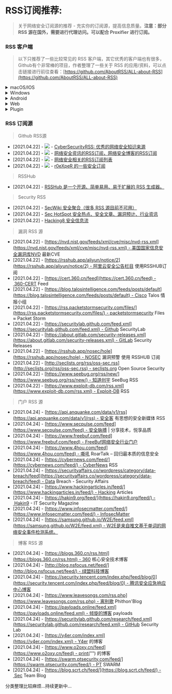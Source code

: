 # RSS订阅推荐:

> 关于网络安全订阅源的推荐 - 充实你的订阅源，提高信息质量。**注意：部分 RSS 源在国外，需要进行代理访问。可以配合 Proxifier 进行订阅。**

### RSS 客户端

> 以下只推荐了一些比较常见的 RSS 客户端，其它优秀的客户端也有很多，Github有个非常棒的项目，作者整理了一些关于 RSS 的应用/资料，可以点击链接进行前往查看：[https://github.com/AboutRSS/ALL-about-RSS](https://github.com/AboutRSS/ALL-about-RSS)

<details>
<summary>macOS/IOS</summary>
<ul>
<li class="blue"><a href="https://reederapp.com/" target="_blank">Reeder 5</a>&nbsp;-&nbsp;<img src="https://forum.ywhack.com/images/bountytips/5stars.gif"> - macOS上最优秀的 RSS 阅读器</li>
<li class="blue"><a href="https://netnewswire.com/" target="_blank">NetNewsWire</a>&nbsp;-&nbsp;<img src="https://forum.ywhack.com/images/bountytips/4stars.gif"> - 界面非常优雅的，支持 macOS 和 iOS 的 RSS 阅读器</li>
</ul>
</details>
<details>
<summary>Windows</summary>
<ul>
<li class="blue"><a href="http://quiterss.org/" target="_blank">QuiteRSS</a>&nbsp;-&nbsp;<img src="https://forum.ywhack.com/images/bountytips/4stars.gif"> - 开源免费跨平台的 RSS 阅读器客户端</li>
<li class="blue"><a href="https://www.microsoft.com/zh-cn/p/rss-stalker/9n85pv1rjd6v" target="_blank">RSS 追踪</a>&nbsp;-&nbsp;<img src="https://forum.ywhack.com/images/bountytips/5stars.gif"> - 集成多种主流RSS服务的原生UWP阅读器</li>
<li class="blue"><a href="https://github.com/yang991178/fluent-reader" target="_blank">Fluent Reader</a>&nbsp;-&nbsp;<img src="https://forum.ywhack.com/images/bountytips/4stars.gif"> - 开源的桌面 RSS 阅读器</li>
<li class="blue"><a href="https://www.iplaysoft.com/newsflow.html" target="_blank">Newsflow</a>&nbsp;-&nbsp;<img src="https://forum.ywhack.com/images/bountytips/3stars.gif"> - 免费简洁的本地 RSS 阅读器应用</li>
</ul>
</details>
<details>
<summary>Android</summary>
<ul>
<li class="blue"><a href="https://play.google.com/store/apps/details?id=com.pxmage.egoreader" target="_blank">Ego Reader</a>&nbsp;-&nbsp;<img src="https://forum.ywhack.com/images/bountytips/4stars.gif"> - Ego Reader是一个简洁、优美的RSS阅读器。</li>
<li class="blue"><a href="https://play.google.com/store/apps/details?id=me.thanel.swipenews" target="_blank">SwipeNews</a>&nbsp;-&nbsp;<img src="https://forum.ywhack.com/images/bountytips/4stars.gif"> - SwipeNews 是一款高颜值的 RSS 工具。</li>
<li class="blue"><a href="https://sspai.com/post/56131" target="_blank">Android 上 7 款 RSS 阅读器怎么选？</a>&nbsp;-&nbsp;<img src="https://forum.ywhack.com/images/bountytips/5stars.gif"> - [sspai-文章]</li>
</ul>
</details>
<details>
<summary>Web</summary>
<ul>
<li class="blue"><a href="https://i.hacking8.com/" target="_blank">Hacking8 安全信息流</a>&nbsp;-&nbsp;<img src="https://forum.ywhack.com/images/bountytips/5stars.gif"> - 为安全研究人员每日发现优质内容</li>
<li class="blue"><a href="http://wechat.doonsec.com/" target="_blank">洞见微信聚合</a>&nbsp;-&nbsp;<img src="https://forum.ywhack.com/images/bountytips/3stars.gif"> - 安全圈搜狗微信搜索_订阅号及文章内容独家收录</li>
</ul>
</details>
<details>
<summary>Plugin</summary>
<ul>
<li class="blue"><a href="https://chrome.google.com/webstore/detail/rsshub-radar/kefjpfngnndepjbopdmoebkipbgkggaa?hl=zh-CN" target="_blank">RSSHub Radar</a>&nbsp;-&nbsp;<img src="https://forum.ywhack.com/images/bountytips/5stars.gif"> - Chrome 插件 快速发现和订阅当前网站的 RSS 和 RSSHub。</li>
<li class="blue"><a href="https://chrome.google.com/webstore/detail/rss-reader-extension-by-i/kfimphpokifbjgmjflanmfeppcjimgah" target="_blank">RSS Reader Extension</a>&nbsp;-&nbsp;<img src="https://forum.ywhack.com/images/bountytips/4stars.gif"> - Chrome 插件 一处关注您所有RSS feed，博客，播客等的地方。</li>
<li class="blue"><a href="https://chrome.google.com/webstore/detail/dailydev-all-in-one-codin/jlmpjdjjbgclbocgajdjefcidcncaied" target="_blank">daily.dev | All-in-one coding news reader</a>&nbsp;-&nbsp;<img src="https://forum.ywhack.com/images/bountytips/5stars.gif"> - Chrome 插件 开发者资讯的浏览器插件。</li>
</ul>
</details>             

### RSS 订阅源

> Github RSS源

* [2021.04.22] - ![](media/16192051147638/5stars.gif) - [CyberSecurityRSS: 优秀的网络安全知识来源](https://github.com/zer0yu/CyberSecurityRSS)
* [2021.04.22] - ![](media/16192051147638/4stars.gif) - [网络安全资讯的RSS订阅，网络安全博客的RSS订阅](https://github.com/zhengjim/Chinese-Security-RSS)
* [2021.04.22] - ![](media/16192051147638/4stars.gif) - [网络安全相关的RSS订阅列表](https://github.com/Han0nly/SecurityRSS)
* [2021.04.22] - ![](media/16192051147638/4stars.gif) - [r0eXpeR 的一些安全订阅](https://github.com/r0eXpeR/Security_RSS)

> RSSHub

* [2021.04.22] - [RSSHub 是一个开源、简单易用、易于扩展的 RSS 生成器。](https://docs.rsshub.app/)

> Security RSS

* [2021.04.22] - [SecWiki 安全聚合（很多 RSS 源目前不可用）](https://www.sec-wiki.com/opml/index)
* [2021.04.22] - [Sec HotSpot 安全热点、安全文章、漏洞预计、行业资讯](https://sec.nmask.cn/atom.xml)
* [2021.04.22] - [Hacking8 安全信息流](https://i.hacking8.com/)

> 漏洞 RSS 源

* [2021.04.22] - [https://nvd.nist.gov/feeds/xml/cve/misc/nvd-rss.xml](https://nvd.nist.gov/feeds/xml/cve/misc/nvd-rss.xml) - 美国国家信息安全漏洞库NVD 最新CVE
* [2021.04.22] - [https://rsshub.app/aliyun/notice/2](https://rsshub.app/aliyun/notice/2) - 阿里云安全公告栏目 使用RSSHUB订阅
* [2021.04.22] - [https://cert.360.cn/feed](https://cert.360.cn/feed) - 360-CERT Feed
* [2021.04.22] - [https://blog.talosintelligence.com/feeds/posts/default](https://blog.talosintelligence.com/feeds/posts/default) - Cisco Talos 情报小组
* [2021.04.22] - [https://rss.packetstormsecurity.com/files/](https://rss.packetstormsecurity.com/files/) - packetstormsecurity Files ≈ Packet Storm
* [2021.04.22] - [https://securitylab.github.com/feed.xml](https://securitylab.github.com/feed.xml) - Github SecurityLab
* [2021.04.22] - [https://about.gitlab.com/security-releases.xml](https://about.gitlab.com/security-releases.xml) - GitLab Security Releases
* [2021.04.22] - [https://rsshub.app/nosec/hole](https://rsshub.app/nosec/hole) - NOSEC 漏洞预警 使用 RSSHUB 订阅
* [2021.04.22] - [http://seclists.org/rss/oss-sec.rss](http://seclists.org/rss/oss-sec.rss) - seclists.org Open Source Security
* [2021.04.22] - [https://www.seebug.org/rss/new/](https://www.seebug.org/rss/new/) - 知道创宇 SeeBug RSS
* [2021.04.22] - [https://www.exploit-db.com/rss.xml](https://www.exploit-db.com/rss.xml) - Exploit-DB RSS

> 门户 RSS 源

* [2021.04.24] - [https://api.anquanke.com/data/v1/rss](https://api.anquanke.com/data/v1/rss) - 安全客 有思想的安全新媒体 RSS
* [2021.04.24] - [https://www.secpulse.com/feed](https://www.secpulse.com/feed) - 安全脉搏 | 分享技术，悦享品质
* [2021.04.24] - [https://www.freebuf.com/feed](https://www.freebuf.com/feed) - FreeBuf网络安全行业门户
* [2021.04.24] - [https://www.4hou.com/feed](https://www.4hou.com/feed) - 嘶吼 RoarTalk – 回归最本质的信息安全
* [2021.04.24] - [https://cybernews.com/feed/](https://cybernews.com/feed/) - CyberNews RSS
* [2021.04.24] - [https://securityaffairs.co/wordpress/category/data-breach/feed](https://securityaffairs.co/wordpress/category/data-breach/feed) - Data Breach - Security Affairs
* [2021.04.24] - [https://www.hackingarticles.in/feed/](https://www.hackingarticles.in/feed/) - Hacking Articles
* [2021.04.24] - [https://hakin9.org/feed/](https://hakin9.org/feed/) - Hakin9 - IT Security Magazine
* [2021.04.24] - [https://www.infosecmatter.com/feed/](https://www.infosecmatter.com/feed/) - InfosecMatter
* [2021.04.24] - [https://samsung.github.io/W2E/feed.xml](https://samsung.github.io/W2E/feed.xml) - W2E是来自推文基于单词的网络安全事件检测系统。

> 博客 RSS 源

* [2021.04.24] - [https://blogs.360.cn/rss.html](https://blogs.360.cn/rss.html) - 360 核心安全技术博客
* [2021.04.24] - [http://blog.nsfocus.net/feed/](http://blog.nsfocus.net/feed/) - 绿盟科技博客
* [2021.04.24] - [https://security.tencent.com/index.php/feed/blog/0](https://security.tencent.com/index.php/feed/blog/0) - 腾讯安全应急响应中心博客
* [2021.04.24] - [https://www.leavesongs.com/rss.php](https://www.leavesongs.com/rss.php) - 离别歌 Phithon'Blog
* [2021.04.24] - [https://payloads.online/feed.xml](https://payloads.online/feed.xml) - 倾旋的博客 payloads
* [2021.04.24] - [https://securitylab.github.com/research/feed.xml](https://securitylab.github.com/research/feed.xml) - GitHub Security Lab
* [2021.04.24] - [https://y4er.com/index.xml](https://y4er.com/index.xml) - Y4er 的博客
* [2021.04.24] - [https://www.o2oxy.cn/feed](https://www.o2oxy.cn/feed) - print("") 的博客
* [2021.04.24] - [https://swarm.ptsecurity.com/feed/](https://swarm.ptsecurity.com/feed/) - PT SWARM
* [2021.04.24] - [https://blog.scrt.ch/feed/](https://blog.scrt.ch/feed/) - Sec Team Blog



分类整理比较麻烦...持续更新中...

